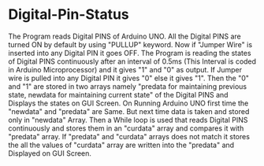 # Digital-Pin-Status
   The Program reads Digital PINS of Arduino UNO. All the Digital PINS are turned ON by default by using "PULLUP" keyword. Now if "Jumper Wire" is inserted into any Digital PIN it goes OFF. The Program is reading the states of Digital PINS continuously after an interval of 0.5ms (This Interval is coded in Arduino Microprocessor) and it gives "1" and "0" as output. If Jumper wire is pulled into any Digital PIN it gives "0" else it gives "1".
   Then the "0" and "1" are stored in two arrays namely "predata for maintaining previous state, newdata for maintaining current state" of the Digital PINS and Displays the states on GUI Screen. On Running Arduino UNO first time the "newdata" and "predata" are Same. But next time data is taken and stored only in "newdata" Array. Then a While loop is used that reads Digital PINS continuously and stores them in an "curdata" array and compares it with "predata" array. If "predata" and "curdata" arrays does not match it stores the all the values of "curdata" array are written into the "predata" and Displayed on GUI Screen.
